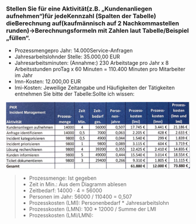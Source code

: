 ### Stellen Sie für eine Aktivität(z.B. „Kundenanliegen aufnehmen“)für jedeKennzahl (Spalten der Tabelle) dieBerechnung auf(kaufmännisch auf 2 Nachkommastellen runden)→Berechnungsformeln mit Zahlen laut Tabelle/Beispiel „füllen“.

- Prozessmengepro Jahr: 14.000Service-Anfragen
- Jahresarbeitslohnder Stelle: 35.000,00 EUR
- Jahresarbeitsminuten: (Annahme:) 230 Arbeitstage pro Jahr x 8 Arbeitsstunden proTag x 60 Minuten = 110.400 Minuten pro Mitarbeiter im Jahr
- lmn-Kosten: 12.000,00 EUR
- lmi-Kosten: Jeweilige Zeitangabe und Häufigkeiten der Tätigkeiten entnehmen Sie bitte der Tabelle:Sollte ich wissen:


![img.png](img.png)

> - Prozessmenge: Ist gegeben 
> - Zeit in Min.: Aus dem Diagramm ablesen
> - Zeitbedarf: 14000 · 4 = 56000
> - Personen im Jahr: 56000 / 110400 = 0,507
> - Prozesskosten (LMI): Personenbedarf * Jahresarbeitslohn
> - Prozesskosten (LMN): 100 * 12000 / Summe der LMI
> - Prozesskosten (LMI/LMN):

